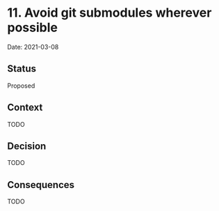 # 11. Avoid git submodules wherever possible

Date: 2021-03-08

## Status

Proposed

## Context

TODO

## Decision

TODO

## Consequences

TODO
